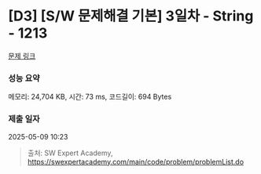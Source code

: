 # [D3] [S/W 문제해결 기본] 3일차 - String - 1213 

[문제 링크](https://swexpertacademy.com/main/code/problem/problemDetail.do?contestProbId=AV14P0c6AAUCFAYi) 

### 성능 요약

메모리: 24,704 KB, 시간: 73 ms, 코드길이: 694 Bytes

### 제출 일자

2025-05-09 10:23



> 출처: SW Expert Academy, https://swexpertacademy.com/main/code/problem/problemList.do